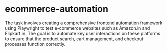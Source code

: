 # ecommerce-automation
The task involves creating a comprehensive frontend automation framework using Playwright to test e-commerce websites such as Amazon.in and Flipkart.in. The goal is to automate key user interactions on these platforms to ensure that the product search, cart management, and checkout processes function correctly.
